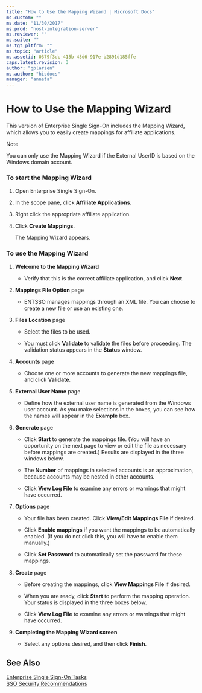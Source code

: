 ```yaml
---
title: "How to Use the Mapping Wizard | Microsoft Docs"
ms.custom: ""
ms.date: "11/30/2017"
ms.prod: "host-integration-server"
ms.reviewer: ""
ms.suite: ""
ms.tgt_pltfrm: ""
ms.topic: "article"
ms.assetid: 0379f3dc-415b-43d6-917e-b2891d185ffe
caps.latest.revision: 3
author: "gplarsen"
ms.author: "hisdocs"
manager: "anneta"
---
```

# How to Use the Mapping Wizard
This version of Enterprise Single Sign-On includes the Mapping Wizard, which allows you to easily create mappings for affiliate applications.  
  
> [!NOTE]
>  You can only use the Mapping Wizard if the External UserID is based on the Windows domain account.  
  
### To start the Mapping Wizard  
  
1.  Open Enterprise Single Sign-On.  
  
2.  In the scope pane, click **Affiliate Applications**.  
  
3.  Right click the appropriate affiliate application.  
  
4.  Click **Create Mappings**.  
  
     The Mapping Wizard appears.  
  
### To use the Mapping Wizard  
  
1.  **Welcome to the Mapping Wizard**  
  
    -   Verify that this is the correct affiliate application, and click **Next**.  
  
2.  **Mappings File Option** page  
  
    -   ENTSSO manages mappings through an XML file. You can choose to create a new file or use an existing one.  
  
3.  **Files Location** page  
  
    -   Select the files to be used.  
  
    -   You must click **Validate** to validate the files before proceeding. The validation status appears in the **Status** window.  
  
4.  **Accounts** page  
  
    -   Choose one or more accounts to generate the new mappings file, and click **Validate**.  
  
5.  **External User Name** page  
  
    -   Define how the external user name is generated from the Windows user account. As you make selections in the boxes, you can see how the names will appear in the **Example** box.  
  
6.  **Generate** page  
  
    -   Click **Start** to generate the mappings file. (You will have an opportunity on the next page to view or edit the file as necessary before mappings are created.) Results are displayed in the three windows below.  
  
    -   The **Number** of mappings in selected accounts is an approximation, because accounts may be nested in other accounts.  
  
    -   Click **View Log File** to examine any errors or warnings that might have occurred.  
  
7.  **Options** page  
  
    -   Your file has been created. Click **View/Edit Mappings File** if desired.  
  
    -   Click **Enable mappings** if you want the mappings to be automatically enabled. (If you do not click this, you will have to enable them manually.)  
  
    -   Click **Set Password** to automatically set the password for these mappings.  
  
8.  **Create** page  
  
    -   Before creating the mappings, click **View Mappings File** if desired.  
  
    -   When you are ready, click **Start** to perform the mapping operation. Your status is displayed in the three boxes below.  
  
    -   Click **View Log File** to examine any errors or warnings that might have occurred.  
  
9. **Completing the Mapping Wizard screen**  
  
    -   Select any options desired, and then click **Finish**.  
  
## See Also  
 [Enterprise Single Sign-On Tasks](../esso/enterprise-single-sign-on-tasks.md)   
 [SSO Security Recommendations](../esso/sso-security-recommendations.md)